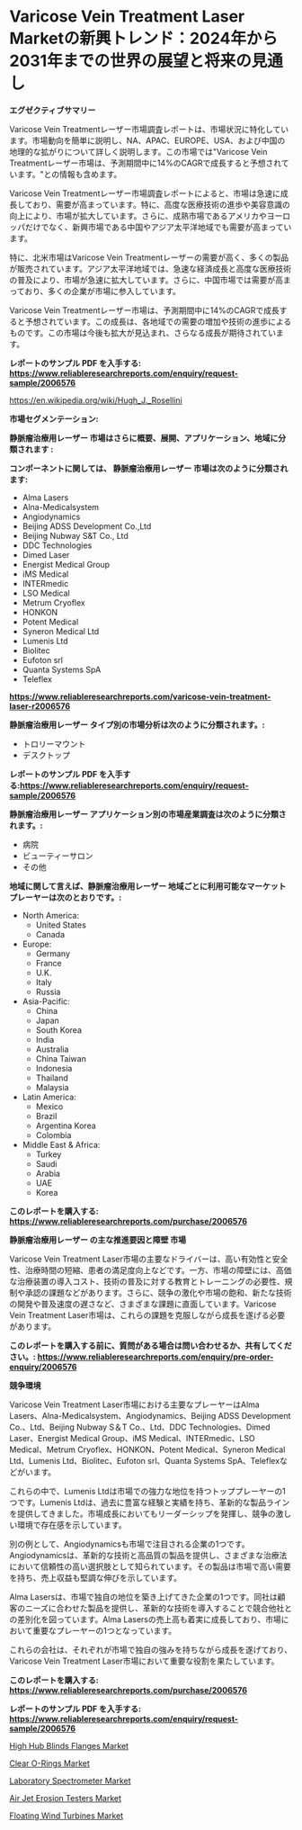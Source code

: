 <p><h1>Varicose Vein Treatment Laser Marketの新興トレンド：2024年から2031年までの世界の展望と将来の見通し</h1></p><p><strong>エグゼクティブサマリー</strong></p>
<p><p>Varicose Vein Treatmentレーザー市場調査レポートは、市場状況に特化しています。市場動向を簡単に説明し、NA、APAC、EUROPE、USA、および中国の地理的な拡がりについて詳しく説明します。この市場では"Varicose Vein Treatmentレーザー市場は、予測期間中に14%のCAGRで成長すると予想されています。"との情報も含めます。</p><p>Varicose Vein Treatmentレーザー市場調査レポートによると、市場は急速に成長しており、需要が高まっています。特に、高度な医療技術の進歩や美容意識の向上により、市場が拡大しています。さらに、成熟市場であるアメリカやヨーロッパだけでなく、新興市場である中国やアジア太平洋地域でも需要が高まっています。</p><p>特に、北米市場はVaricose Vein Treatmentレーザーの需要が高く、多くの製品が販売されています。アジア太平洋地域では、急速な経済成長と高度な医療技術の普及により、市場が急速に拡大しています。さらに、中国市場では需要が高まっており、多くの企業が市場に参入しています。</p><p>Varicose Vein Treatmentレーザー市場は、予測期間中に14%のCAGRで成長すると予想されています。この成長は、各地域での需要の増加や技術の進歩によるものです。この市場は今後も拡大が見込まれ、さらなる成長が期待されています。</p></p>
<p><strong>レポートのサンプル PDF を入手する: <a href="https://www.reliableresearchreports.com/enquiry/request-sample/2006576">https://www.reliableresearchreports.com/enquiry/request-sample/2006576</a></strong></p>
<p><a href="https://en.wikipedia.org/wiki/Hugh_J._Rosellini">https://en.wikipedia.org/wiki/Hugh_J._Rosellini</a></p>
<p><strong>市場セグメンテーション:</strong></p>
<p><strong> 静脈瘤治療用レーザー 市場はさらに概要、展開、アプリケーション、地域に分類されます :</strong></p>
<p><strong>コンポーネントに関しては、 静脈瘤治療用レーザー 市場は次のように分類されます:</strong></p>
<p><ul><li>Alma Lasers</li><li>Alna-Medicalsystem</li><li>Angiodynamics</li><li>Beijing ADSS Development Co.,Ltd</li><li>Beijing Nubway S&T Co., Ltd</li><li>DDC Technologies</li><li>Dimed Laser</li><li>Energist Medical Group</li><li>iMS Medical</li><li>INTERmedic</li><li>LSO Medical</li><li>Metrum Cryoflex</li><li>HONKON</li><li>Potent Medical</li><li>Syneron Medical Ltd</li><li>Lumenis Ltd</li><li>Biolitec</li><li>Eufoton srl</li><li>Quanta Systems SpA</li><li>Teleflex</li></ul></p>
<p><strong><a href="https://www.reliableresearchreports.com/varicose-vein-treatment-laser-r2006576">https://www.reliableresearchreports.com/varicose-vein-treatment-laser-r2006576</a></strong></p>
<p><strong> 静脈瘤治療用レーザー タイプ別の市場分析は次のように分類されます。:</strong></p>
<p><ul><li>トロリーマウント</li><li>デスクトップ</li></ul></p>
<p><strong>レポートのサンプル PDF を入手する:<a href="https://www.reliableresearchreports.com/enquiry/request-sample/2006576">https://www.reliableresearchreports.com/enquiry/request-sample/2006576</a></strong></p>
<p><strong> 静脈瘤治療用レーザー アプリケーション別の市場産業調査は次のように分類されます。:</strong></p>
<p><ul><li>病院</li><li>ビューティーサロン</li><li>その他</li></ul></p>
<p><strong>地域に関して言えば、静脈瘤治療用レーザー 地域ごとに利用可能なマーケットプレーヤーは次のとおりです。:</strong></p>
<p><ul>
    <li>
        North America:
        <ul>
            <li>United States</li>
            <li>Canada</li>
        </ul>
    </li>
    <li>
        Europe:
        <ul>
            <li>Germany</li>
            <li>France</li>
            <li>U.K.</li>
            <li>Italy</li>
            <li>Russia</li>
        </ul>
    </li>
    <li>
        Asia-Pacific:
        <ul>
            <li>China</li>
            <li>Japan</li>
            <li>South Korea</li>
            <li>India</li>
            <li>Australia</li>
            <li>China Taiwan</li>
            <li>Indonesia</li>
            <li>Thailand</li>
            <li>Malaysia</li>
        </ul>
    </li>
    <li>
        Latin America:
        <ul>
            <li>Mexico</li>
            <li>Brazil</li>
            <li>Argentina Korea</li>
            <li>Colombia</li>
        </ul>
    </li>
    <li>
        Middle East & Africa:
        <ul>
            <li>Turkey</li>
            <li>Saudi</li>
            <li>Arabia</li>
            <li>UAE</li>
            <li>Korea</li>
        </ul>
    </li>
    </ul></p>
<p><strong>このレポートを購入する: <a href="https://www.reliableresearchreports.com/purchase/2006576">https://www.reliableresearchreports.com/purchase/2006576</a></strong></p>
<p><strong>静脈瘤治療用レーザー の主な推進要因と障壁 市場</strong></p>
<p><p>Varicose Vein Treatment Laser市場の主要なドライバーは、高い有効性と安全性、治療時間の短縮、患者の満足度向上などです。一方、市場の障壁には、高価な治療装置の導入コスト、技術の普及に対する教育とトレーニングの必要性、規制や承認の課題などがあります。さらに、競争の激化や市場の飽和、新たな技術の開発や普及速度の遅さなど、さまざまな課題に直面しています。Varicose Vein Treatment Laser市場は、これらの課題を克服しながら成長を遂げる必要があります。</p></p>
<p><strong>このレポートを購入する前に、質問がある場合は問い合わせるか、共有してください。: <a href="https://www.reliableresearchreports.com/enquiry/pre-order-enquiry/2006576">https://www.reliableresearchreports.com/enquiry/pre-order-enquiry/2006576</a></strong></p>
<p><strong>競争環境</strong></p>
<p><p>Varicose Vein Treatment Laser市場における主要なプレーヤーはAlma Lasers、Alna-Medicalsystem、Angiodynamics、Beijing ADSS Development Co.、Ltd、Beijing Nubway S＆T Co.、Ltd、DDC Technologies、Dimed Laser、Energist Medical Group、iMS Medical、INTERmedic、LSO Medical、Metrum Cryoflex、HONKON、Potent Medical、Syneron Medical Ltd、Lumenis Ltd、Biolitec、Eufoton srl、Quanta Systems SpA、Teleflexなどがいます。 </p><p>これらの中で、Lumenis Ltdは市場での強力な地位を持つトッププレーヤーの1つです。Lumenis Ltdは、過去に豊富な経験と実績を持ち、革新的な製品ラインを提供してきました。市場成長においてもリーダーシップを発揮し、競争の激しい環境で存在感を示しています。</p><p>別の例として、Angiodynamicsも市場で注目される企業の1つです。Angiodynamicsは、革新的な技術と高品質の製品を提供し、さまざまな治療法において信頼性の高い選択肢として知られています。その製品は市場で高い需要を持ち、売上収益も堅調な伸びを示しています。</p><p>Alma Lasersは、市場で独自の地位を築き上げてきた企業の1つです。同社は顧客のニーズに合わせた製品を提供し、革新的な技術を導入することで競合他社との差別化を図っています。Alma Lasersの売上高も着実に成長しており、市場において重要なプレーヤーの1つとなっています。</p><p>これらの会社は、それぞれが市場で独自の強みを持ちながら成長を遂げており、Varicose Vein Treatment Laser市場において重要な役割を果たしています。</p></p>
<p><strong>このレポートを購入する: <a href="https://www.reliableresearchreports.com/purchase/2006576">https://www.reliableresearchreports.com/purchase/2006576</a></strong></p>
<p><strong>レポートのサンプル PDF を入手する: <a href="https://www.reliableresearchreports.com/enquiry/request-sample/2006576">https://www.reliableresearchreports.com/enquiry/request-sample/2006576</a></strong><strong></strong></p>
<p><p><a href="https://issuu.com/reportprime-2/docs/high-hub-blinds-flanges-market-size-2030.pptx">High Hub Blinds Flanges Market</a></p><p><a href="https://issuu.com/reportprime-2/docs/clear-o-rings-market-size-2030.pptx">Clear O-Rings Market</a></p><p><a href="https://github.com/prosalinda88/Market-Research-Report-List-6/blob/main/laboratory-spectrometer-market.md">Laboratory Spectrometer Market</a></p><p><a href="https://issuu.com/reportprime-2/docs/air-jet-erosion-testers-market-size-2030.pptx">Air Jet Erosion Testers Market</a></p><p><a href="https://github.com/NorbertYates/Market-Research-Report-List-6/blob/main/floating-wind-turbines-market.md">Floating Wind Turbines Market</a></p></p>